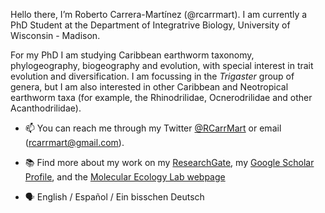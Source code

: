 Hello there, I’m Roberto Carrera-Martínez (@rcarrmart). I am currently a PhD Student at the Department of Integratrive Biology, University of Wisconsin - Madison. 

For my PhD I am studying Caribbean earthworm taxonomy, phylogeography, biogeography and evolution, with special interest in trait evolution and diversification. I am focussing in the _Trigaster_ group of genera, but I am also interested in other Caribbean and Neotropical earthworm taxa (for example, the Rhinodrilidae, Ocnerodrilidae and other Acanthodrilidae).

- 📫 You can reach me through my Twitter [@RCarrMart](https://twitter.com/RCarrMart) or email (rcarrmart@gmail.com).

- :books: Find more about my work on my [ResearchGate](https://www.researchgate.net/profile/Roberto-Carrera-Martinez), my [Google Scholar Profile](https://scholar.google.com/citations?user=Kq_D3PQAAAAJ&hl=en&oi=ao), and the [Molecular Ecology Lab webpage](https://molecularecology.russell.wisc.edu/)

- 🗣️ English / Español / Ein bisschen Deutsch

<!---
rcarrmart/rcarrmart is a ✨ special ✨ repository because its `README.md` (this file) appears on your GitHub profile.
You can click the Preview link to take a look at your changes.
--->
